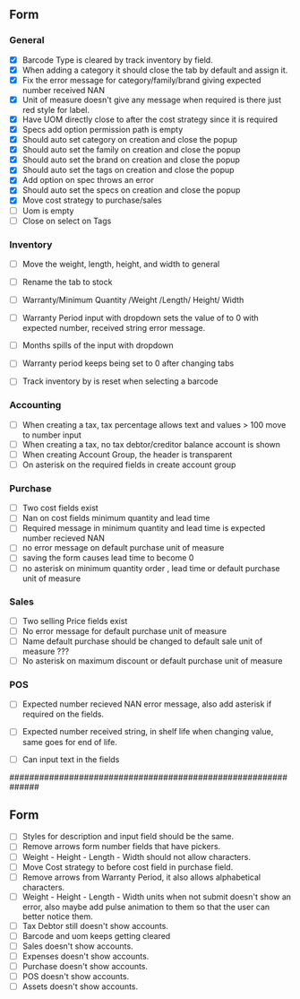 ## Form
### General
- [x] Barcode Type is cleared by track inventory by field.
- [x] When adding a category it should close the tab by default and assign it.
- [x] Fix the error message for category/family/brand giving expected number received NAN
- [x] Unit of measure doesn't give any message when required is there just red style for label.
- [x] Have UOM directly close to after the cost strategy since it is required
- [x] Specs add option permission path is empty
- [x] Should auto set category on creation and close the popup
- [x] Should auto set the family on creation and close the popup
- [x] Should auto set the brand on creation and close the popup 
- [x] Should auto set the tags on creation and close the popup
- [x] Add option on spec throws an error
- [x] Should auto set the specs on creation and close the popup
- [x] Move cost strategy to purchase/sales
- [ ] Uom is empty
- [ ] Close on select on Tags

### Inventory
- [ ] Move the weight, length, height, and width to general
- [ ] Rename the tab to stock
- [ ] Warranty/Minimum Quantity /Weight /Length/ Height/ Width
- [ ] Warranty Period input with dropdown sets the value of to 0 with expected number, received string error message.
- [ ] Months spills of the input with dropdown 
- [ ] Warranty period keeps being set to 0 after changing tabs
- [ ] Track inventory by is reset when selecting a barcode


### Accounting
- [ ] When creating a tax, tax percentage allows text and values > 100 move to number input
- [ ] When creating a tax, no tax debtor/creditor balance account is shown
- [ ] When creating Account Group, the header is transparent 
- [ ] On asterisk on the required fields in create account group 

### Purchase
- [ ] Two cost fields exist
- [ ] Nan on cost fields minimum quantity and lead time
- [ ] Required message in minimum quantity and lead time is expected number recieved NAN
- [ ] no error message on default purchase unit of measure
- [ ] saving the form causes lead time to become 0
- [ ] no asterisk on minimum quantity order , lead time or default purchase unit of measure

### Sales 
- [ ] Two selling Price fields exist 
- [ ] No error message for default purchase unit of measure 
- [ ] Name default purchase should be changed to default sale unit of measure ???
- [ ] No asterisk on maximum discount or default purchase unit of measure

### POS 
- [ ] Expected number recieved NAN error message, also add asterisk if required on the fields.
- [ ] Expected number received string, in shelf life when changing value, same goes for end of life.
- [ ] Can input text in the fields



##############################################################
## Form
- [ ] Styles for description and input field should be the same.
- [ ] Remove arrows form number fields that have pickers.
- [ ] Weight - Height - Length - Width should not allow characters.
- [ ] Move Cost strategy to before cost field in purchase field.
- [ ] Remove arrows from Warranty Period, it also allows alphabetical characters.
- [ ] Weight - Height - Length - Width units when not submit doesn't show an error, also maybe add pulse animation to them so that the user can better notice them.
- [ ] Tax Debtor still doesn't show accounts.
- [ ] Barcode and uom keeps getting cleared
- [ ] Sales doesn't show accounts.
- [ ] Expenses doesn't show accounts.
- [ ] Purchase doesn't show accounts.
- [ ] POS doesn't show accounts.
- [ ] Assets doesn't show accounts.